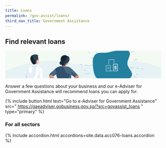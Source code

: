 ```yaml
---
title: Loans
permalink: /gov-assist/loans/
third_nav_title: Government Assistance
---
```


## Find relevant loans

![Loans](/images/grow/RunandGrow_Loans.jpg)

Answer a few questions about your business and our e-Adviser for Government Assistance will recommend loans you can apply for.

{% include button.html text="Go to e-Adviser for Government Assistance" src="
https://gaeadviser.gobusiness.gov.sg/?src=govassist_loans
" type="primary" %}

### For all sectors

{% include accordion.html accordions=site.data.acc076-loans.accordion %}

<script src="/jquery/jquery.min.js"></script>
<script src="/jquery/bp-menu-new-tab.js"></script>

<script src="/jquery/notifications.js"></script>